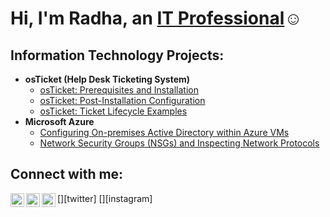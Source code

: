 <h1>Hi, I'm Radha, an <a href="[https://linkedin.com/in/Radha Varma](https://www.linkedin.com/in/radha-v-61178b75/)">IT Professional</a>☺</h1>

<h2>Information Technology Projects:</h2>

- <b>osTicket (Help Desk Ticketing System)</b>
  - [osTicket: Prerequisites and Installation](https://github.com/RadhaV123/osticket-prereqs)
  - [osTicket: Post-Installation Configuration](https://github.com/RadhaV123/post-install-config)
  - [osTicket: Ticket Lifecycle Examples](https://github.com/RadhaV123/ticket-lifecycle)
- <b>Microsoft Azure</b>
  - [Configuring On-premises Active Directory within Azure VMs](https://github.com/RadhaV123/configure-ad)
  - [Network Security Groups (NSGs) and Inspecting Network Protocols](https://github.com/RadhaV123/azure-network-protocols)

<h2>Connect with me:</h2>

[<img align="left" alt="Josh | Twitter" width="22px" src="https://cdn.jsdelivr.net/npm/simple-icons@v3/icons/twitter.svg" />][twitter]
[<img align="left" alt="Josh | LinkedIn" width="22px" src="https://cdn.jsdelivr.net/npm/simple-icons@v3/icons/linkedin.svg" />][linkedin]
[<img align="left" alt="Josh | Instagram" width="22px" src="https://cdn.jsdelivr.net/npm/simple-icons@v3/icons/instagram.svg" />][instagram]

[linkedin]: https://linkedin.com/in/Radha
